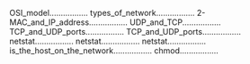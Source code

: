 OSI_model.................
types_of_network.................
2-MAC_and_IP_address.................
UDP_and_TCP.................
TCP_and_UDP_ports.................
TCP_and_UDP_ports.................
netstat.................
netstat.................
netstat.................
is_the_host_on_the_network.................
chmod.................
